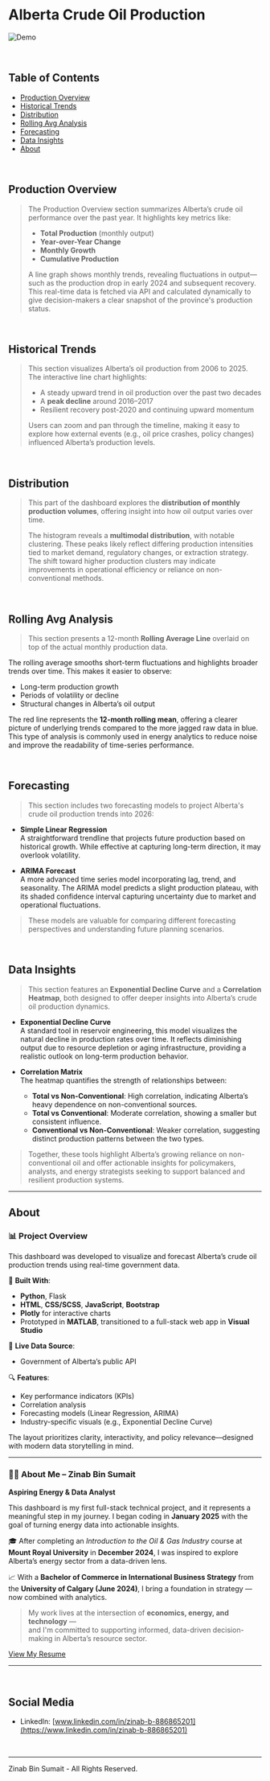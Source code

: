 # Alberta Crude Oil Production

![Demo](media/demo.gif)

<br />

## Table of Contents

* [Production Overview](#production-overview)
* [Historical Trends](#historical-trends)
* [Distribution](#distribution)
* [Rolling Avg Analysis](#rolling-avg-analysis)
* [Forecasting](#forecasting)
* [Data Insights](#data-insights)
* [About](#about)

<br />

## Production Overview

> The Production Overview section summarizes Alberta’s crude oil performance over the past year. It highlights key metrics like:
>
> - **Total Production** (monthly output)
> - **Year-over-Year Change**
> - **Monthly Growth**
> - **Cumulative Production**
>
> A line graph shows monthly trends, revealing fluctuations in output—such as the production drop in early 2024 and subsequent recovery. This real-time data is fetched via API and calculated dynamically to give decision-makers a clear snapshot of the province's production status.

<br />

## Historical Trends

> This section visualizes Alberta’s oil production from 2006 to 2025. The interactive line chart highlights:
>
> - A steady upward trend in oil production over the past two decades
> - A **peak decline** around 2016–2017
> - Resilient recovery post-2020 and continuing upward momentum
>
> Users can zoom and pan through the timeline, making it easy to explore how external events (e.g., oil price crashes, policy changes) influenced Alberta’s production levels.

<br />

## Distribution

> This part of the dashboard explores the **distribution of monthly production volumes**, offering insight into how oil output varies over time.
>
> The histogram reveals a **multimodal distribution**, with notable clustering. These peaks likely reflect differing production intensities tied to market demand, regulatory changes, or extraction strategy. The shift toward higher production clusters may indicate improvements in operational efficiency or reliance on non-conventional methods.

<br />

## Rolling Avg Analysis

> This section presents a 12-month **Rolling Average Line** overlaid on top of the actual monthly production data.

The rolling average smooths short-term fluctuations and highlights broader trends over time. This makes it easier to observe:
- Long-term production growth
- Periods of volatility or decline
- Structural changes in Alberta’s oil output

The red line represents the **12-month rolling mean**, offering a clearer picture of underlying trends compared to the more jagged raw data in blue. This type of analysis is commonly used in energy analytics to reduce noise and improve the readability of time-series performance.

<br />

## Forecasting 

> This section includes two forecasting models to project Alberta's crude oil production trends into 2026:

- **Simple Linear Regression**  
  A straightforward trendline that projects future production based on historical growth. While effective at capturing long-term direction, it may overlook volatility.

- **ARIMA Forecast**  
  A more advanced time series model incorporating lag, trend, and seasonality. The ARIMA model predicts a slight production plateau, with its shaded confidence interval capturing uncertainty due to market and operational fluctuations.

> These models are valuable for comparing different forecasting perspectives and understanding future planning scenarios.

<br />

## Data Insights 

> This section features an **Exponential Decline Curve** and a **Correlation Heatmap**, both designed to offer deeper insights into Alberta’s crude oil production dynamics.

- **Exponential Decline Curve**  
  A standard tool in reservoir engineering, this model visualizes the natural decline in production rates over time. It reflects diminishing output due to resource depletion or aging infrastructure, providing a realistic outlook on long-term production behavior.

- **Correlation Matrix**  
  The heatmap quantifies the strength of relationships between:
  - **Total vs Non-Conventional**: High correlation, indicating Alberta’s heavy dependence on non-conventional sources.
  - **Total vs Conventional**: Moderate correlation, showing a smaller but consistent influence.
  - **Conventional vs Non-Conventional**: Weaker correlation, suggesting distinct production patterns between the two types.

> Together, these tools highlight Alberta’s growing reliance on non-conventional oil and offer actionable insights for policymakers, analysts, and energy strategists seeking to support balanced and resilient production systems.

---

## About

### 📊 Project Overview

This dashboard was developed to visualize and forecast Alberta’s crude oil production trends using real-time government data.

🔧 **Built With**:  
- **Python**, Flask  
- **HTML**, **CSS/SCSS**, **JavaScript**, **Bootstrap**  
- **Plotly** for interactive charts  
- Prototyped in **MATLAB**, transitioned to a full-stack web app in **Visual Studio**

📡 **Live Data Source**:  
- Government of Alberta’s public API

🔍 **Features**:
- Key performance indicators (KPIs)
- Correlation analysis
- Forecasting models (Linear Regression, ARIMA)
- Industry-specific visuals (e.g., Exponential Decline Curve)

The layout prioritizes clarity, interactivity, and policy relevance—designed with modern data storytelling in mind.

---

### 👩‍💻 About Me – Zinab Bin Sumait  
**Aspiring Energy & Data Analyst**

This dashboard is my first full-stack technical project, and it represents a meaningful step in my journey. I began coding in **January 2025** with the goal of turning energy data into actionable insights.

🎓 After completing an *Introduction to the Oil & Gas Industry* course at **Mount Royal University** in **December 2024**, I was inspired to explore Alberta’s energy sector from a data-driven lens.

📈 With a **Bachelor of Commerce in International Business Strategy** from the **University of Calgary (June 2024)**, I bring a foundation in strategy — now combined with analytics.

> My work lives at the intersection of **economics, energy, and technology** —  
> and I'm committed to supporting informed, data-driven decision-making in Alberta’s resource sector.

[View My Resume](#) <!-- Replace with your actual resume link -->

---

<br />

## Social Media

- LinkedIn: [www.linkedin.com/in/zinab-b-886865201](https://www.linkedin.com/in/zinab-b-886865201)

<br />

---

Zinab Bin Sumait - All Rights Reserved.
